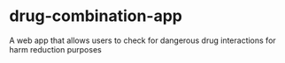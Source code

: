 # drug-combination-app
A web app that allows users to check for dangerous drug interactions for harm reduction purposes
